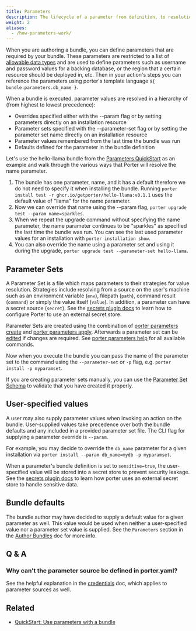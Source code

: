 ```yaml
---
title: Parameters
description: The lifecycle of a parameter from definition, to resolution, and finally injection at runtime
weight: 2
aliases:
  - /how-parameters-work/
---
```


When you are authoring a bundle, you can define parameters that are required by
your bundle. These parameters are restricted to a list of [allowable data
types](/docs/bundle/manifest) and are used to define parameters such as
username and password values for a backing database, or the region that a
certain resource should be deployed in, etc. Then in your action's steps you can
reference the parameters using porter's template language `${
bundle.parameters.db_name }`.

When a bundle is executed, parameter values are resolved in a hierarchy of (from highest to lowest precedence):

- Overrides specified either with the \--param flag or by setting parameters directly on an installation resource
- Parameter sets specified with the \--parameter-set flag or by setting the parameter set name directly on an installation resource
- Parameter values remembered from the last time the bundle was run
- Defaults defined for the parameter in the bundle definition

Let's use the hello-llama bundle from the [Parameters QuickStart](/docs/quickstart/parameters/) as an example and walk through the various ways that Porter will resolve the name parameter.

1. The bundle has one parameter, name, and it has a default therefore we do not need to specify it when installing the bundle. Running `porter install test -r ghcr.io/getporter/hello-llama:v0.1.1` uses the default value of "llama" for the name parameter.
2. Now we can override that name using the \--param flag, `porter upgrade test --param name=sparkles`.
3. When we repeat the upgrade command without specifying the name parameter, the name parameter continues to be "sparkles" as specified the last time the bundle was run. You can see the last used parameter values for an installation with `porter installation show`.
4. You can also override the name using a parameter set and using it during the upgrade, `porter upgrade test --parameter-set hello-llama`.

## Parameter Sets

A Parameter Set is a file which maps parameters to their strategies for value
resolution. Strategies include resolving from a source on the user's machine
such as an environment variable (`env`), filepath (`path`), command result
(`command`) or simply the value itself (`value`). In addition, a parameter
can have a secret source (`secret`). See the [secrets
plugin docs](/plugins/types/#secrets) to learn how to configure Porter to use
an external secret store.

Parameter Sets are created using the combination of [porter parameters create](/docs/references/cli/parameters/create)
and [porter parameters apply](/docs/references/cli/parameters/apply).
Afterwards a parameter set can be [edited](/docs/references/cli/parameters/edit) if changes are required.
See [porter parameters help](/docs/references/cli/parameters/) for all available commands.

Now when you execute the bundle you can pass the name of the parameter set to
the command using the `--parameter-set` or `-p` flag, e.g.
`porter install -p myparamset`.

If you are creating parameter sets manually, you can use the [Parameter Set Schema]
to validate that you have created it properly.

[Parameter Set Schema]: https://github.com/getporter/porter/blob/main/pkg/schema/parameter-set.schema.json

## User-specified values

A user may also supply parameter values when invoking an action on the bundle.
User-supplied values take precedence over both the bundle defaults and any
included in a provided parameter set file. The CLI flag for supplying a
parameter override is `--param`.

For example, you may decide to override the `db_name` parameter for a given
installation via `porter install --param db_name=mydb -p myparamset`.

When a parameter's bundle definition is set to `sensitive=true`, the user-specified
value will be stored into a secret store to prevent security leakage. See the [secrets
plugin docs](/plugins/types/#secrets) to learn how porter uses an external secret store
to handle sensitive data.

## Bundle defaults

The bundle author may have decided to supply a default value for a given
parameter as well. This value would be used when neither a user-specified
value nor a parameter set value is supplied. See the `Parameters` section in
the [Author Bundles](/docs/bundle/manifest) doc for more info.

## Q & A

### Why can't the parameter source be defined in porter.yaml?

See the helpful explanation in the [credentials](/docs/introduction/concepts-and-components/intro-credentials/) doc, which
applies to parameter sources as well.

[create]: /docs/references/cli/parameters/create/
[apply]: /docs/references/cli/parameters/apply/
[edit]: /docs/references/cli/parameters/edit/

## Related

- [QuickStart: Use parameters with a bundle](/docs/quickstart/parameters/)
